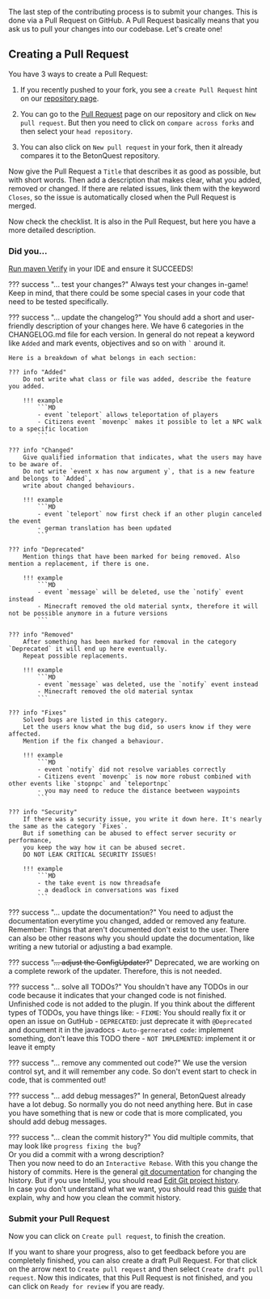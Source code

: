 The last step of the contributing process is to submit your changes. This is done via a Pull Request on GitHub. 
A Pull Request basically means that you ask us to pull your changes into our codebase. Let's create one!

## Creating a Pull Request
You have 3 ways to create a Pull Request:

1. If you recently pushed to your fork, you see a `create Pull Request` hint on our
   [repository page](https://github.com/BetonQuest/BetonQuest).

2. You can go to the [Pull Request](https://github.com/BetonQuest/BetonQuest/pulls) page on our repository and click on
   `New pull request`. But then you need to click on `compare across forks` and then select your `head repository`.

3. You can also click on `New pull request` in your fork, then it already compares it to the BetonQuest repository.

Now give the Pull Request a `Title` that describes it as good as possible, but with short words.
Then add a description that makes clear, what you added, removed or changed.
If there are related issues, link them with the keyword `Closes`,
so the issue is automatically closed when the Pull Request is merged.

Now check the checklist. It is also in the Pull Request, but here you have a more detailed description.

### Did you...
[Run maven Verify](Code/Checking-Requirements.md) in your IDE and ensure it SUCCEEDS!

??? success "... test your changes?"
    Always test your changes in-game! Keep in mind, that there could be some special cases in your code that need to be
    tested specifically.

??? success "... update the changelog?"
    You should add a short and user-friendly description of your changes here.
    We have 6 categories in the CHANGELOG.md file for each version.
    In general do not repeat a keyword like `Added` and mark events, objectives and so on with `` ` `` around it.
    
    Here is a breakdown of what belongs in each section:

    ??? info "Added"
        Do not write what class or file was added, describe the feature you added.

        !!! example
            ```MD
            - event `teleport` allows teleportation of players
            - Citizens event `movenpc` makes it possible to let a NPC walk to a specific location
            ```

    ??? info "Changed"
        Give qualified information that indicates, what the users may have to be aware of.
        Do not write `event x has now argument y`, that is a new feature and belongs to `Added`,
        write about changed behaviours.
    
        !!! example
            ```MD
            - event `teleport` now first check if an other plugin canceled the event
            - german translation has been updated
            ```
    
    ??? info "Deprecated"
        Mention things that have been marked for being removed. Also mention a replacement, if there is one.
    
        !!! example
            ```MD
            - event `message` will be deleted, use the `notify` event instead
            - Minecraft removed the old material syntx, therefore it will not be possible anymore in a future versions
            ```
    
    ??? info "Removed"
        After something has been marked for removal in the category `Deprecated` it will end up here eventually.
        Repeat possible replacements.
    
        !!! example
            ```MD
            - event `message` was deleted, use the `notify` event instead
            - Minecraft removed the old material syntax
            ```
    
    ??? info "Fixes"
        Solved bugs are listed in this category.
        Let the users know what the bug did, so users know if they were affected.
        Mention if the fix changed a behaviour.
    
        !!! example
            ```MD
            - event `notify` did not resolve variables correctly
            - Citizens event `movenpc` is now more robust combined with other events like `stopnpc` and `teleportnpc`
            - you may need to reduce the distance beetween waypoints
            ```
    
    ??? info "Security"
        If there was a security issue, you write it down here. It's nearly the same as the category `Fixes`.
        But if something can be abused to effect server security or performance, 
        you keep the way how it can be abused secret.  
        DO NOT LEAK CRITICAL SECURITY ISSUES!
    
        !!! example
            ```MD
            - the take event is now threadsafe
            - a deadlock in conversations was fixed
            ```
    
??? success "... update the documentation?"
    You need to adjust the documentation everytime you changed, added or removed any feature. Remember: Things that 
    aren't documented don't exist to the user. There can also be other reasons why you should update the documentation,
    like writing a new tutorial or adjusting a bad example.

??? success "~~... adjust the ConfigUpdater?~~"
    Deprecated, we are working on a complete rework of the updater. Therefore, this is not needed.

??? success "... solve all TODOs?"
    You shouldn't have any TODOs in our code because it indicates that your changed code is not finished. Unfinished
    code is not added to the plugin.
    If you think about the different types of TODOs, you have things like:
    - `FIXME`: You should really fix it or open an issue on GutHub
    - `DEPRECATED`: just deprecate it with `@Deprecated` and document it in the javadocs
    - `Auto-gernerated code`: implement something, don't leave this TODO there
    - `NOT IMPLEMENTED`: implement it or leave it empty

??? success "... remove any commented out code?"
    We use the version control syt, and it will remember any code.
    So don't event start to check in code, that is commented out!

??? success "... add debug messages?"
    In general, BetonQuest already have a lot debug. So normally you do not need anything here.
    But in case you have something that is new or code that is more complicated, you should add debug messages.

??? success "... clean the commit history?"
    You did multiple commits, that may look like `progress fixing the bug`?  
    Or you did a commit with a wrong description?  
    Then you now need to do an `Interactive Rebase`. With this you change the history of commits. Here is the general
    <a href="https://git-scm.com/book/en/v2/Git-Tools-Rewriting-History" target="_blank">git documentation</a>
    for changing the history. But if you use IntelliJ, you should read
    [Edit Git project history](https://www.jetbrains.com/help/idea/edit-project-history.html).  
    In case you don't understand what we want, you should read this
    <a href="https://medium.com/@catalinaturlea/clean-git-history-a-step-by-step-guide-eefc0ad8696d" target="_blank">guide</a>
    that explain, why and how you clean the commit history.

### Submit your Pull Request
Now you can click on `Create pull request`, to finish the creation. 

If you want to share your progress, also to get feedback before you are completely finished,
you can also create a draft Pull Request.
For that click on the arrow next to `Create pull request` and then select `Create draft pull request`.
Now this indicates, that this Pull Request is not finished, and you can click on `Ready for review` if you are ready.
